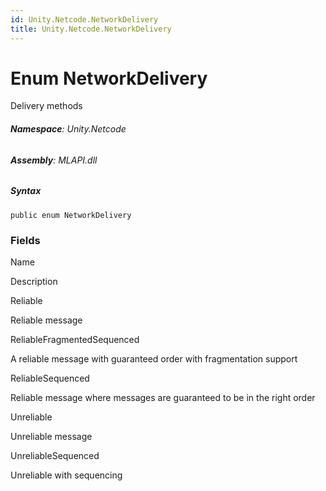 ```yaml
---
id: Unity.Netcode.NetworkDelivery
title: Unity.Netcode.NetworkDelivery
---
```


# Enum NetworkDelivery


Delivery methods






###### **Namespace**: Unity.Netcode

###### **Assembly**: MLAPI.dll

##### Syntax


``` lang-csharp
public enum NetworkDelivery
```



### Fields

Name









Description

Reliable

Reliable message

ReliableFragmentedSequenced

A reliable message with guaranteed order with fragmentation support

ReliableSequenced

Reliable message where messages are guaranteed to be in the right order

Unreliable

Unreliable message

UnreliableSequenced

Unreliable with sequencing

